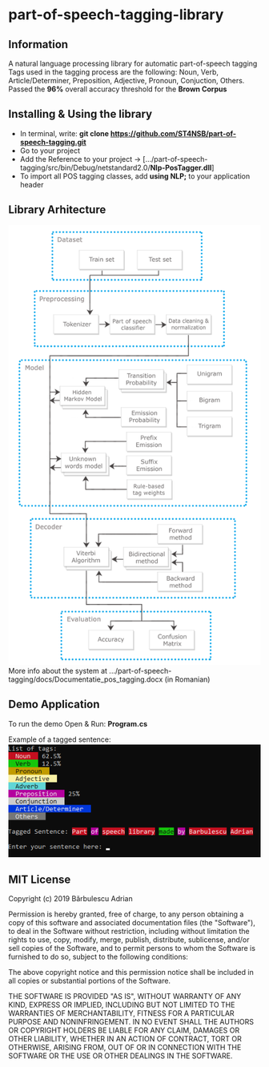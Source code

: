 # part-of-speech-tagging-library
## Information
A natural language processing library for automatic part-of-speech tagging  
Tags used in the tagging process are the following: Noun, Verb, Article/Determiner, Preposition, Adjective, Pronoun, Conjuction, Others.  
Passed the **96%** overall accuracy threshold for the **Brown Corpus**  

## Installing & Using the library
+ In terminal, write:  **git clone https://github.com/ST4NSB/part-of-speech-tagging.git**
+ Go to your project 
+ Add the Reference to your project -> [.../part-of-speech-tagging/src/bin/Debug/netstandard2.0/**Nlp-PosTagger.dll**]
+ To import all POS tagging classes, add **using NLP;** to your application header

## Library Arhitecture
<img src="./docs/images/arhitecture.png" width="600">
More info about the system at .../part-of-speech-tagging/docs/Documentatie_pos_tagging.docx (in Romanian)  

## Demo Application
To run the demo Open & Run: **Program.cs**  

Example of a tagged sentence:  
![](./docs/images/pos_demo.png "Demo image")

## MIT License
Copyright (c) 2019 Bărbulescu Adrian

Permission is hereby granted, free of charge, to any person obtaining a copy
of this software and associated documentation files (the "Software"), to deal
in the Software without restriction, including without limitation the rights
to use, copy, modify, merge, publish, distribute, sublicense, and/or sell
copies of the Software, and to permit persons to whom the Software is
furnished to do so, subject to the following conditions:

The above copyright notice and this permission notice shall be included in all
copies or substantial portions of the Software.

THE SOFTWARE IS PROVIDED "AS IS", WITHOUT WARRANTY OF ANY KIND, EXPRESS OR
IMPLIED, INCLUDING BUT NOT LIMITED TO THE WARRANTIES OF MERCHANTABILITY,
FITNESS FOR A PARTICULAR PURPOSE AND NONINFRINGEMENT. IN NO EVENT SHALL THE
AUTHORS OR COPYRIGHT HOLDERS BE LIABLE FOR ANY CLAIM, DAMAGES OR OTHER
LIABILITY, WHETHER IN AN ACTION OF CONTRACT, TORT OR OTHERWISE, ARISING FROM,
OUT OF OR IN CONNECTION WITH THE SOFTWARE OR THE USE OR OTHER DEALINGS IN THE
SOFTWARE.

